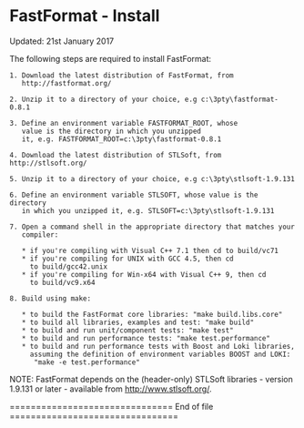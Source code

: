 FastFormat - Install
====================

Updated:    21st January 2017


The following steps are required to install FastFormat:

    1. Download the latest distribution of FastFormat, from
       http://fastformat.org/

    2. Unzip it to a directory of your choice, e.g c:\3pty\fastformat-0.8.1

    3. Define an environment variable FASTFORMAT_ROOT, whose
       value is the directory in which you unzipped
       it, e.g. FASTFORMAT_ROOT=c:\3pty\fastformat-0.8.1

    4. Download the latest distribution of STLSoft, from http://stlsoft.org/

    5. Unzip it to a directory of your choice, e.g c:\3pty\stlsoft-1.9.131

    6. Define an environment variable STLSOFT, whose value is the directory
       in which you unzipped it, e.g. STLSOFT=c:\3pty\stlsoft-1.9.131

    7. Open a command shell in the appropriate directory that matches your
       compiler:

       * if you're compiling with Visual C++ 7.1 then cd to build/vc71
       * if you're compiling for UNIX with GCC 4.5, then cd
         to build/gcc42.unix
       * if you're compiling for Win-x64 with Visual C++ 9, then cd
         to build/vc9.x64

    8. Build using make:

       * to build the FastFormat core libraries: "make build.libs.core"
       * to build all libraries, examples and test: "make build"
       * to build and run unit/component tests: "make test"
       * to build and run performance tests: "make test.performance"
       * to build and run performance tests with Boost and Loki libraries,
         assuming the definition of environment variables BOOST and LOKI:
          "make -e test.performance"

NOTE: FastFormat depends on the (header-only) STLSoft libraries - version
  1.9.131 or later - available from http://www.stlsoft.org/.


=============================== End of file ================================


